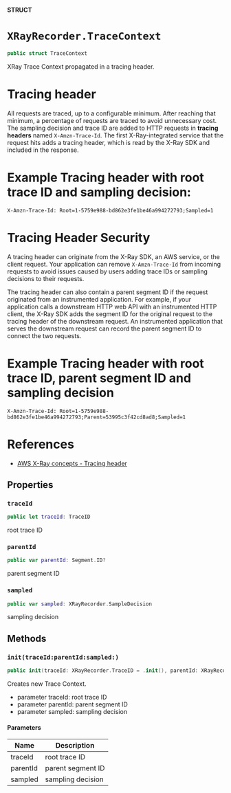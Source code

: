 **STRUCT**

# `XRayRecorder.TraceContext`

```swift
public struct TraceContext
```

XRay Trace Context propagated in a tracing header.

# Tracing header
All requests are traced, up to a configurable minimum.
After reaching that minimum, a percentage of requests are traced to avoid unnecessary cost.
The sampling decision and trace ID are added to HTTP requests in **tracing headers** named `X-Amzn-Trace-Id`.
The first X-Ray-integrated service that the request hits adds a tracing header, which is read by the X-Ray SDK and included in the response.

# Example Tracing header with root trace ID and sampling decision:
```
X-Amzn-Trace-Id: Root=1-5759e988-bd862e3fe1be46a994272793;Sampled=1
```

# Tracing Header Security
A tracing header can originate from the X-Ray SDK, an AWS service, or the client request.
Your application can remove `X-Amzn-Trace-Id` from incoming requests to avoid issues caused by users adding trace IDs
or sampling decisions to their requests.

The tracing header can also contain a parent segment ID if the request originated from an instrumented application.
For example, if your application calls a downstream HTTP web API with an instrumented HTTP client,
the X-Ray SDK adds the segment ID for the original request to the tracing header of the downstream request.
An instrumented application that serves the downstream request can record the parent segment ID to connect the two requests.

# Example Tracing header with root trace ID, parent segment ID and sampling decision
```
X-Amzn-Trace-Id: Root=1-5759e988-bd862e3fe1be46a994272793;Parent=53995c3f42cd8ad8;Sampled=1
```

 # References
- [AWS X-Ray concepts - Tracing header](https://docs.aws.amazon.com/xray/latest/devguide/xray-concepts.html#xray-concepts-tracingheader)

## Properties
### `traceId`

```swift
public let traceId: TraceID
```

root trace ID

### `parentId`

```swift
public var parentId: Segment.ID?
```

parent segment ID

### `sampled`

```swift
public var sampled: XRayRecorder.SampleDecision
```

sampling decision

## Methods
### `init(traceId:parentId:sampled:)`

```swift
public init(traceId: XRayRecorder.TraceID = .init(), parentId: XRayRecorder.Segment.ID? = nil, sampled: XRayRecorder.SampleDecision = .sampled)
```

Creates new Trace Context.
- parameter traceId: root trace ID
- parameter parentId: parent segment ID
- parameter sampled: sampling decision

#### Parameters

| Name | Description |
| ---- | ----------- |
| traceId | root trace ID |
| parentId | parent segment ID |
| sampled | sampling decision |